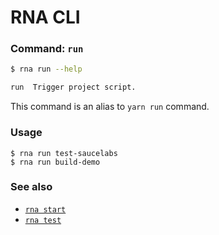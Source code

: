 # RNA CLI

### Command: `run`

```sh
$ rna run --help

run  Trigger project script.
```

This command is an alias to `yarn run` command.

### Usage
```
$ rna run test-saucelabs
$ rna run build-demo
```

### See also

* [`rna start`](../start/)
* [`rna test`](../test/)
